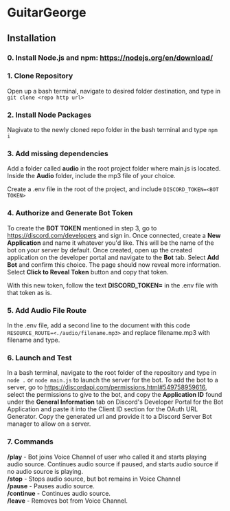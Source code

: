 # GuitarGeorge

## Installation

### 0. Install Node.js and npm: https://nodejs.org/en/download/

### 1. Clone Repository

Open up a bash terminal, navigate to desired folder destination, and type in `git clone <repo http url>`

### 2. Install Node Packages

Nagivate to the newly cloned repo folder in the bash terminal and type `npm i`

### 3. Add missing dependencies

Add a folder called **audio** in the root project folder where main.js is located. Inside the **Audio** folder, include the mp3 file of your choice.

Create a .env file in the root of the project, and include `DISCORD_TOKEN=<BOT TOKEN>`

### 4. Authorize and Generate Bot Token

To create the **BOT TOKEN** mentioned in step 3, go to https://discord.com/developers and sign in. Once connected, create a **New Application** and name it whatever you'd like. This will be the name of the bot on your server by default.
Once created, open up the created application on the developer portal and navigate to the **Bot** tab. Select **Add Bot** and confirm this choice. The page should now reveal more information. Select **Click to Reveal Token** button and copy that token.

With this new token, follow the text **DISCORD_TOKEN=** in the .env file with that token as is.

### 5. Add Audio File Route

In the .env file, add a second line to the document with this code `RESOURCE_ROUTE=<./audio/filename.mp3>` and replace filename.mp3 with filename and type.

### 6. Launch and Test

In a bash terminal, navigate to the root folder of the repository and type in `node .` or `node main.js` to launch the server for the bot.
To add the bot to a server, go to https://discordapi.com/permissions.html#549758959616, select the permissions to give to the bot, and copy the **Application ID** found under the **General Information** tab on Discord's Developer Portal for the Bot Application and paste it into the Client ID section for the OAuth URL Generator.
Copy the generated url and provide it to a Discord Server Bot manager to allow on a server.

### 7. Commands

**/play** - Bot joins Voice Channel of user who called it and starts playing audio source. Continues audio source if paused, and starts audio source if no audio source is playing.
<br />
**/stop** - Stops audio source, but bot remains in Voice Channel
<br />
**/pause** - Pauses audio source.
<br />
**/continue** - Continues audio source.
<br />
**/leave** - Removes bot from Voice Channel.
